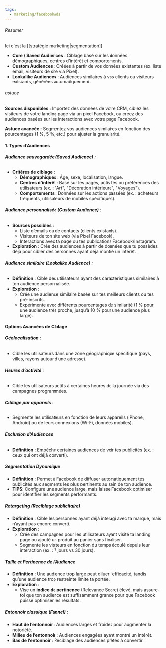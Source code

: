 ```yaml
---
tags:
  - marketing/facebookAds
---
```

###### Resumer
Ici c'est la [[stratégie marketing|segmentation]]
- **Core / Saved Audiences** : Ciblage basé sur les données démographiques, centres d’intérêt et comportements.
- **Custom Audiences** : Créées à partir de vos données existantes (ex. liste email, visiteurs de site via Pixel).
- **Lookalike Audiences** : Audiences similaires à vos clients ou visiteurs existants, générées automatiquement.

###### astuce
 **Sources disponibles :** Importez des données de votre CRM, ciblez les visiteurs de votre landing page via un pixel Facebook, ou créez des audiences basées sur les interactions avec votre page Facebook.

**Astuce avancée :** Segmentez vos audiences similaires en fonction des pourcentages (1 %, 5 %, etc.) pour ajuster la granularité.


#### **1. Types d’Audiences**

###### **Audience sauvegardée (Saved Audience)** :

- **Critères de ciblage** :
    - **Démographiques** : Âge, sexe, localisation, langue.
    - **Centres d’intérêt** : Basé sur les pages, activités ou préférences des utilisateurs (ex. : "Art", "Décoration intérieure", "Voyages").
    - **Comportements** : Données sur les actions passées (ex. : acheteurs fréquents, utilisateurs de mobiles spécifiques).

###### **Audience personnalisée (Custom Audience)** :
- **Sources possibles** :
    - Liste d’emails ou de contacts (clients existants).
    - Visiteurs de ton site web (via Pixel Facebook).
    - Interactions avec ta page ou tes publications Facebook/Instagram.
- **Exploration** : Crée des audiences à partir de données que tu possèdes déjà pour cibler des personnes ayant déjà montré un intérêt.

###### **Audience similaire (Lookalike Audience)** :
- **Définition** : Cible des utilisateurs ayant des caractéristiques similaires à ton audience personnalisée.
- **Exploration** :
    - Crée une audience similaire basée sur tes meilleurs clients ou tes pré-inscrits.
    - Expérimente avec différents pourcentages de similarité (1 % pour une audience très proche, jusqu’à 10 % pour une audience plus large).

#### **Options Avancées de Ciblage**

###### **Géolocalisation** :

- Cible les utilisateurs dans une zone géographique spécifique (pays, villes, rayons autour d’une adresse).

###### **Heures d’activité** :
- Cible les utilisateurs actifs à certaines heures de la journée via des campagnes programmées.

###### **Ciblage par appareils** :
- Segmente les utilisateurs en fonction de leurs appareils (iPhone, Android) ou de leurs connexions (Wi-Fi, données mobiles).

###### **Exclusion d’Audiences**
- **Définition** : Empêche certaines audiences de voir tes publicités (ex. : ceux qui ont déjà converti).

##### **Segmentation Dynamique**
- **Définition** : Permet à Facebook de diffuser automatiquement tes publicités aux segments les plus pertinents au sein de ton audience.
- **TIPS**: Configure une audience large, mais laisse Facebook optimiser pour identifier les segments performants.

##### **Retargeting (Reciblage publicitaire)**
- **Définition** : Cible les personnes ayant déjà interagi avec ta marque, mais n’ayant pas encore converti.
- **Exploration** :
    - Crée des campagnes pour les utilisateurs ayant visité ta landing page ou ajouté un produit au panier sans finaliser.
    - Segmente les visiteurs en fonction du temps écoulé depuis leur interaction (ex. : 7 jours vs 30 jours).

##### **Taille et Pertinence de l’Audience**
- **Définition** : Une audience trop large peut diluer l’efficacité, tandis qu’une audience trop restreinte limite ta portée.
- **Exploration** :
    - Vise un **indice de pertinence** (Relevance Score) élevé, mais assure-toi que ton audience est suffisamment grande pour que Facebook puisse optimiser les résultats.

##### Entonnoir classique (Funnel) :
- **Haut de l’entonnoir** : Audiences larges et froides pour augmenter la notoriété.
- **Milieu de l’entonnoir** : Audiences engagées ayant montré un intérêt.
- **Bas de l’entonnoir** : Reciblage des audiences prêtes à convertir.



